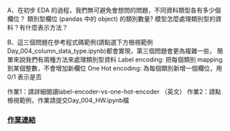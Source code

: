 
A、在初步 EDA 的過程，我們無可避免會想問的問題，不同資料類型各有多少個欄位？
類別型欄位 (pandas 中的 object) 的類別數量?
模型怎麼處理類別型的資料？有什麼表示方法？


B、這三個問題在參考程式碼範例(請點選下方檢視範例Day_004_column_data_type.ipynb)都會實現，第三個問題會更為複雜一些，
簡單來說我們有兩種方法來處理類別型資料
Label encoding: 把每個類別 mapping 到某個整數，不會增加新欄位
One Hot encoding: 為每個類別新增一個欄位，用 0/1 表示是否


作業1：請詳細閱讀label-encoder-vs-one-hot-encoder （英文）
作業2：請點檢視範例，作業請提交Day_004_HW.ipynb檔

### [作業連結](https://github.com/zizhu13791/2nd-ML100Days/blob/master/homework/Day_004_HW.ipynb)
